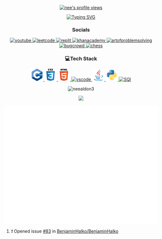 <p align="center"> <a href="https://komarev.com/ghpvc/?username=neealdon3" target="_blank" rel="noreferrer"> <img src="https://komarev.com/ghpvc/?username=neealdon3" alt="nee's profile views" width="125" height="25" /> </a> </p>
<p align="center"> <a href="https://octoprofile.vercel.app/user?id=neealdon3"><img src="https://readme-typing-svg.herokuapp.com?font=Fira+Code&pause=1000&vCenter=true&width=435&lines=Hi%2C+I'm+Neealdon3%F0%9F%91%8B;I'm+a+wannabe+hacker+and+coder.;I+love+IT.;Press+for+more+info!" alt="Typing SVG" /></a> </p>
<h3 align="center">Socials</h3>
<p align="center"> <a href="https://www.youtube.com/@hakersarecool" target="_blank" rel="noreferrer"> <img src="https://www.youtube.com/s/desktop/6ca9d352/img/favicon.ico" alt="youtube" width="40" height="40" /> </a> <a href="https://leetcode.com/neealdon3/" target="_blank" rel="noreferrer"> <img src="https://assets.leetcode.com/static_assets/public/icons/favicon-32x32.png" alt="leetcode" width="40" height="40" /> </a> <a href="https://replit.com/@bladeimmovably1" target="_blank" rel="noreferrer"> <img src="https://replit.com/public/icons/favicon-prompt-192.png" alt="replit" width="40" height="40" /> </a> <a href="https://www.khanacademy.org/profile/neealdon3" target="_blank" rel="noreferrer"> <img src="https://cdn.kastatic.org/images/favicon.ico?logo" alt="khanacademy" width="40" height="40" /> </a> <a href="https://artofproblemsolving.com/community/user/1030227" target="_blank" rel="noreferrer"> <img src="https://artofproblemsolving.com/online-favicon.ico?v=2" alt="artofproblemsolving" width="40" height="40" /> </a> <a href="https://bugcrowd.com/I-am-a-hacker" target="_blank" rel="noreferrer"> <img src="https://www.bugcrowd.com/wp-content/themes/bugcrowd/assets/images/favicon/favicon-32x32.png" alt="bugcrowd" width="40" height="40" /> </a> <a href="https://www.chess.com/member/neeisaldon3" target="_blank" rel="noreferrer"> <img src="https://www.chess.com/bundles/web/favicons/favicon.4795dc4e.svg" alt="chess" width="40" height="40" /> </a> </p>
<h3 align="center">💻Tech Stack</h3>
<p align="center"> <a href="https://www.w3schools.com/cpp/" target="_blank" rel="noreferrer"> <img src="https://raw.githubusercontent.com/devicons/devicon/master/icons/cplusplus/cplusplus-original.svg" alt="cplusplus" width="40" height="40" /> </a> <a href="https://www.w3schools.com/css/" target="_blank" rel="noreferrer"> <img src="https://raw.githubusercontent.com/devicons/devicon/master/icons/css3/css3-original-wordmark.svg" alt="css3" width="40" height="40" /> </a> <a href="https://www.w3.org/html/" target="_blank" rel="noreferrer"> <img src="https://raw.githubusercontent.com/devicons/devicon/master/icons/html5/html5-original-wordmark.svg" alt="html5" width="40" height="40" /> </a> <a href="https://code.visualstudio.com" target="_blank" rel="noreferrer"> <img src="https://cdn.svgporn.com/logos/visual-studio-code.svg" alt="vscode" width="40" height="40" /> </a> <a href="https://www.java.com" target="_blank" rel="noreferrer"> <img src="https://raw.githubusercontent.com/devicons/devicon/master/icons/java/java-original.svg" alt="java" width="40" height="40" /> </a> <a href="https://www.python.org" target="_blank" rel="noreferrer"> <img src="https://raw.githubusercontent.com/devicons/devicon/master/icons/python/python-original.svg" alt="python" width="40" height="40" /> </a> <a href="https://www.mysql.com/" target="_blank" rel="nereferrer"> <img src="https://www.mysql.com/common/logos/logo-mysql-170x115.png" alt="SQl" width="40" height="40" /> </a> </p>
<p></p>

<p align="center"> <img src="https://github-readme-stats.vercel.app/api/top-langs?username=neealdon3&show_icons=true&locale=en&layout=compact" alt="neealdon3" /></p>
<p align="center"> <a href="https://discord.gg/Y3Amtwk27U"  ><img src="https://invidget.switchblade.xyz/Y3Amtwk27U"></img></a> </p>

<p align="center">
<img align="center" src="/github-metrics.svg">
</p>


<!--START_SECTION:activity-->
1. ❗ Opened issue [#83](https://github.com/BenjaminHalko/BenjaminHalko/issues/83) in [BenjaminHalko/BenjaminHalko](https://github.com/BenjaminHalko/BenjaminHalko)




<!--END_SECTION:activity-->
